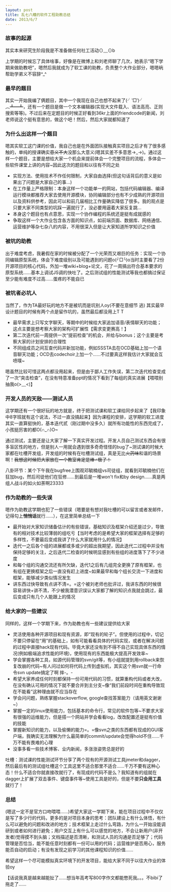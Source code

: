 ```yaml
---
layout: post
title: 乱七八糟的软件工程助教总结
date: 2013/6/7
---
```


### 故事的起源

其实本来研究生阶段我是不准备做任何社工活动⊙﹏⊙b

上学期的时候忘了具体啥事，好像是在微博上和刘老师聊了几次，她表示“嗯下学期来做助教吧”，嗯然后我就成为了软工课的助教，负责整个大作业部分，嗯嗯<del>坑</del>帮助学弟义不容辞^_^

<!--more-->

### 最早的题目

其实一开始我编了俩题目，其中一个我现在自己也想不起来了(╯‵□′)╯︵┻━┻，还有一个题目是做一个文本编辑器(实现大文件载入、语法高亮、正则搜索等等)。不过后来在定题目的时候正好看到36kr上面的friendcode的新闻，刘老师说这个挺有意思的，做这个吧！然后，然后大家就都知道了

### 为什么出这样一个题目

嗯其实软工这门课的价值，我自己也是在外面团队接触真实项目之后才有了很多感触的，单纯的授课确实<del>意义不大</del>没那么大意义(嗯其实差不多意思→_→)。通过这样一个题目，主要是想给大家一个机会来提前体会一个完整项目的流程，多体会一些软件课堂上讲的内容~因此这次的题目和以往有不同之处

- 实现方法、使用技术不作任何限制，大家自由选择(但这句话背后的意义是如果出了问题是大家自己的事...)
- 在工作量上严格限制：本身这样一个功能单一的网站，包括代码编辑器、编译运行模块都推荐大家去使用开源模块，协同编辑部分也有不少成熟的开源项目以及资料供参考，因此可以和前几届相比工作量确实降低了很多。我的观点是只要大家不同类型的坑踩一遍就行了，没必要用逼着大家反复跳...
- 本身这个题目也有点意思，实现一个协作编程的系统还是挺有成就感的
- 争取这样一个大作业包含各方面的知识点，如前端页面、数据库、网络通信、运营维护等杂七杂八的内容，不用很深入但是让大家知道所学知识之价值

### 被坑的助教

出于难度考虑，我暑假在家的时候被分配了一个光荣而又艰巨的任务：实现一个协同编辑原型系统，体会下难度级别以及可能遇到的问题o(╯□╰)o当时主要看了2份开源项目的核心代码，外加一堆wiki+blog+论文，花了一周搞出符合基本要求的原型系统……基本上调试JS调的快吐了。之后测试组的性能测试等我也都搞过保证至少能有难度不过高……蛋疼的不能自已

### 被坑者必坑人

当然了，作为TA最好玩的地方不是被坑而是坑别人oy(不要在意细节 逃) 其实最早设计题目的时候有两个点是留作坑的，虽然最后都没用上T T

* 最早需求上只写文字聊天，等期中的时候给大家追加语音/表情聊天的功能；这点主要是想考察大家的架构可扩展性【需求变更赛高！】
* 第二次迭代前一周提供一次“提前检查”的机会，并给与bonus；这个主要是考察大家的计划安排的合理性
* 不同组成员之间互查代码并新加功能，例如SSSTA去在OCD基础上加一个语音聊天功能；OCD去codechoir上加一个……不过要真这样我估计大家就会互喷噗~

嗯虽然比较可惜这两点都没用起来，但是由于鄙人工作失误，第二次迭代检查变成了一次“突击检查”，在没有特意准备ppt的情况下看到了每组的真实进展【喂喂别抽我o(>﹏<)】

### 开发人员的天敌——测试人员

这学期还有一个很好玩的地方就是，终于把测试课和软工课给同步起来了【我印象中8字班就有这个说法，不过一直没搞起来】因为课程的安排，这学期的软工进度其实一直算挺快的，基本迭代贰（刚过期中没多久）就所有功能性的东西完成了，小孩挺厉害的都O(∩_∩)O~

通过测试，主要还是让大家了解一下真实开发过程。开发人员自己测试东西会有很多盲区性的地方，但是别人一用就会遇到很多奇奇怪怪的bug了~测试课的时候大家都在吐槽开发组，开发组的时候有在吐槽测试组，真是无比<del>火药味</del>和谐的场景啊！<del>我想这时候把大家放在一个教室肯定是棒♂极了！</del>

八卦环节：某个下午我在bugfree上围观邓毓楠组vs司徒组，就看到邓毓楠他们在狂加bug，然后司徒他们在狂修……到最后是一堆won't fix和by design……真是两组人战斗的如火如荼啊23333

### 作为助教的一些失误

嗯作为助教这学期也犯了一些错误（嗯要是有想对我吐槽的可以留言或者发邮件，记得勾上<b>悄悄话</b>就行……），在这里简单总结一下

- 最开始对大家知识储备估计的有些错误，基础知识及框架介绍还是过少，导致有的相对技术比较薄弱的组吃亏【当时考虑的是希望大家的框架选择有足够的多样性，不要最后变成我讲了什么大家就用什么的情况】
- 迭代一之后各个组的进展都或多或少的超出我期望，因此迭代二过程中并没有保持足够的关注，之后迭代二检查的时候明显感到有些组的进度落下了不少进度
- 和每个组的沟通交流还有所欠缺，迭代1之后有几组完全更换了原有框架，也有组在更换框架之后一直没有赶上进度~如果最早和每个组长交流一下进度和框架，能够减少类似情况发生
- 讲东西过快导致有点讲不清=。=这个被刘老师也批评过，我讲东西的时候很容易讲快+讲不清，不少被我潜意识误认大家都了解的知识点我就会跳过，最后变成只有几个人能跟上的情况

### 给大家的一些建议

同样的，这样一个学期下来，作为助教也有一些建议提供给大家

- 灵活使用各种开源项目和现有资源，即“现有的轮子”。但使用的过程中，切记不要只停留在“用”的基础上，如有可能看看具体的代码实现，或者在解决问题的过程中直接hack现有代码。毕竟大家还没有到不得不自己实现具体东西的情况(例如极端追求性能的环境)，使用现有的东西能极大提高开发效率~
- 学会掌握各种工具，如源代码管理的svn/git等，有小组就提到用rollback来恢复改崩的代码~有人问过如何将代码上传到虚拟机，其实这个用svn就一行命令svn update搞定了啊 摔-。- 
- 希望大家养成任何时刻都保持一份可用代码的习惯，就算重构代码或者大改，在没有确认可用的情况下就不要合并到主分支~像“我们前段时间在重构导致现在不能看”这种理由就不应当存在
- 学会问问题，熟练掌握stackoverflow, google查找答案能力（请用英文谢谢~）
- 掌握一定的linux使用能力，包括基本的命令行，常见的软件包等~不要求大家有很强的运维能力，但是搭一个网站并学会看看log，改改配置还是挺有价值的技能
- 掌握新知识的能力，以及偷懒的能力=。=像svn之类的东西都有现成的GUI客户端，我确实无法理解为什么最简单的commit/update会觉得hold不住……千万不能有畏难的心理
- 没事多看一些技术博客、业内新闻，多涨涨姿势总是好的

吐槽：测试课的性能测试环节分享了两个现有的开源测试工具jmeter和dagger，然后最后有的测试组吐槽这个工具这里不适合那里不适合……千万不要有这种心态！什么不适合你就直接改就行了，有现成的代码不是么？我知道有的组就在dagger上扩展了双击事件、键盘事件等~使用工具是好的，但是不要<b>只会用工具</b>就行了！

### 总结

(嗯这一定不是官方口吻喂喂……)希望大家这一学期下来，能在项目过程中不仅仅是写了多少行的代码，更多的是对项目本身的思考：团队建设上有什么体悟，有什么可以避免的问题和改进的地方；技术框架上走过什么弯路，为什么一开始没能调研到或者如何进行避免；用户交互上有什么可以感觉的地方，不会让新用户(非开发者)觉得摸不到头脑；文档描述是否清晰，和测试人员的沟通是否足够了；代码管理是否恰当，能不能任意时刻都有一份可以用的代码；运营维护是否用心，服务能否自动的启动；有没有发现之前学习的其他课程知识的价值……

希望这样一个尽可能模拟真实环境下的开发项目，能给大家不同于以往大作业的体验oy

【话说我真是越来越能扯了……想当年高考写800字作文都能憋死我。。。不bibi了拖走了……